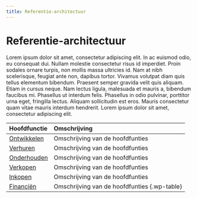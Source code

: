 ```yaml
---
title: Referentie-architectuur
---
```


# Referentie-architectuur

Lorem ipsum dolor sit amet, consectetur adipiscing elit. In ac euismod odio, eu consequat dui. Nullam molestie consectetur risus id imperdiet. Proin sodales ornare turpis, non mollis massa ultricies id. Nam at nibh scelerisque, feugiat ante non, dapibus tortor. Vivamus volutpat diam quis tellus elementum bibendum. Praesent semper gravida velit quis aliquam. Etiam in cursus neque. Nam lectus ligula, malesuada et mauris a, bibendum faucibus mi. Phasellus ut interdum felis. Phasellus in odio pulvinar, porttitor urna eget, fringilla lectus. Aliquam sollicitudin est eros. Mauris consectetur quam vitae mauris interdum hendrerit. Lorem ipsum dolor sit amet, consectetur adipiscing elit.

Hoofdfunctie | Omschrijving
:--- | :---
[Ontwikkelen](/docs/ontwikkelen/ontwikkelen-overzicht.md) | Omschrijving van de hoofdfunties
[Verhuren](/docs/verhuren/verhuren-overzicht.md) | Omschrijving van de hoofdfunties
[Onderhouden](/docs/onderhouden/onderhouden-overzicht.md) | Omschrijving van de hoofdfunties
[Verkopen](/docs/verkopen/verkopen-overzicht.md) | Omschrijving van de hoofdfunties
[Inkopen](/docs/inkopen/inkopen-overzicht.md) | Omschrijving van de hoofdfunties
[Financiën](/docs/financien/financien-overzicht.md) | Omschrijving van de hoofdfunties {.wp-table}
